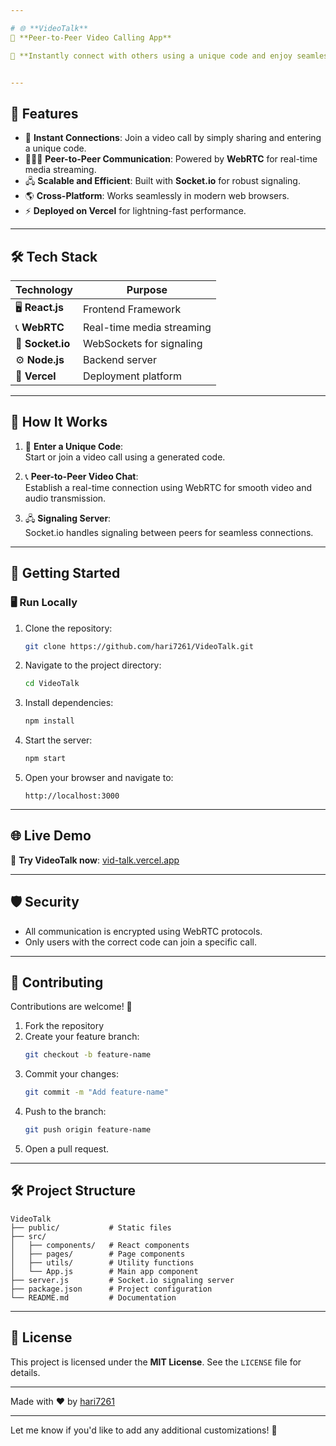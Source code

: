 ```yaml
---

# 🌐 **VideoTalk**  
🎥 **Peer-to-Peer Video Calling App**  

🚀 **Instantly connect with others using a unique code and enjoy seamless video calls!**  


---
```


## 🌟 **Features**  

- 🔗 **Instant Connections**: Join a video call by simply sharing and entering a unique code.  
- 🧑‍🤝‍🧑 **Peer-to-Peer Communication**: Powered by **WebRTC** for real-time media streaming.  
- 🖧 **Scalable and Efficient**: Built with **Socket.io** for robust signaling.  
- 🌎 **Cross-Platform**: Works seamlessly in modern web browsers.  
- ⚡ **Deployed on Vercel** for lightning-fast performance.

---

## 🛠 **Tech Stack**  

| **Technology**   | **Purpose**                             |  
|-------------------|-----------------------------------------|  
| 🖥️ **React.js**  | Frontend Framework                      |  
| 📞 **WebRTC**    | Real-time media streaming               |  
| 🔗 **Socket.io** | WebSockets for signaling                |  
| ⚙️ **Node.js**   | Backend server                          |  
| 🚀 **Vercel**    | Deployment platform                     |  

---

## 🔧 **How It Works**  

1. 🔑 **Enter a Unique Code**:  
   Start or join a video call using a generated code.  

2. 📞 **Peer-to-Peer Video Chat**:  
   Establish a real-time connection using WebRTC for smooth video and audio transmission.  

3. 🖧 **Signaling Server**:  
   Socket.io handles signaling between peers for seamless connections.

---

## 🚀 **Getting Started**  

### 🖥️ **Run Locally**  

1. Clone the repository:  
   ```bash  
   git clone https://github.com/hari7261/VideoTalk.git  
   ```  

2. Navigate to the project directory:  
   ```bash  
   cd VideoTalk  
   ```  

3. Install dependencies:  
   ```bash  
   npm install  
   ```  

4. Start the server:  
   ```bash  
   npm start  
   ```  

5. Open your browser and navigate to:  
   ```  
   http://localhost:3000  
   ```  

---

## 🌐 **Live Demo**  

🌟 **Try VideoTalk now**: [vid-talk.vercel.app](https://vid-talk.vercel.app)  

---

## 🛡 **Security**  

- All communication is encrypted using WebRTC protocols.  
- Only users with the correct code can join a specific call.  

---

## 🤝 **Contributing**  

Contributions are welcome! 🚀  

1. Fork the repository  
2. Create your feature branch:  
   ```bash  
   git checkout -b feature-name  
   ```  
3. Commit your changes:  
   ```bash  
   git commit -m "Add feature-name"  
   ```  
4. Push to the branch:  
   ```bash  
   git push origin feature-name  
   ```  
5. Open a pull request.  

---

## 🛠️ **Project Structure**  

```plaintext  
VideoTalk  
├── public/           # Static files  
├── src/  
│   ├── components/   # React components  
│   ├── pages/        # Page components  
│   ├── utils/        # Utility functions  
│   └── App.js        # Main app component  
├── server.js         # Socket.io signaling server  
├── package.json      # Project configuration  
└── README.md         # Documentation  
```  

---

## 📄 **License**  

This project is licensed under the **MIT License**. See the `LICENSE` file for details.  

---

Made with ❤️ by [hari7261](https://github.com/hari7261)  

--- 

Let me know if you'd like to add any additional customizations! 🚀
